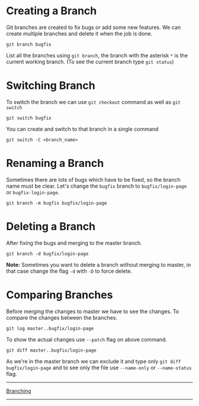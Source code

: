 # Creating a Branch

Git branches are created to fix bugs or add some new features. We can create multiple branches and delete it when the job is done.

```
git branch bugfix
```

List all the branches using `git branch`, the branch with the asterisk `*` is the current working branch. (To see the current branch type `git status`)

# Switching Branch

To switch the branch we can use `git checkout` command as well as `git switch`

```
git switch bugfix
```

You can create and switch to that branch in a single command

```
git switch -C <branch_name>
```

# Renaming a Branch

Sometimes there are lots of bugs which have to be fixed, so the branch name must be clear. Let's change the `bugfix` branch to `bugfix/login-page` or `bugfix-login-page`.

```
git branch -m bugfix bugfix/login-page
```

# Deleting a Branch

After fixing the bugs and merging to the master branch.

```
git branch -d bugfix/login-page
```

**Note:** Sometimes you want to delete a branch without merging to master, in that case change the flag `-d` with `-D` to force delete.

# Comparing Branches

Before merging the changes to master we have to see the changes. To compare the changes between the branches.

```
git log master..bugfix/login-page
```

To show the actual changes use `--patch` flag on above command.

```
git diff master..bugfix/login-page
```

As we're in the master branch we can exclude it and type only `git diff bugfix/login-page` and to see only the file use `--name-only` or `--name-status` flag.

----

[Branching](/Git/ch4-branching/README.md)

----